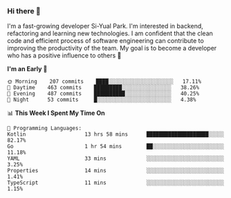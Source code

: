 ### Hi there 👋


I'm a fast-growing developer Si-Yual Park. I'm interested in backend, refactoring and learning new technologies. I am confident that the clean code and efficient process of software engineering can contribute to improving the productivity of the team. My goal is to become a developer who has a positive influence to others 🔭

<!--START_SECTION:waka-->
**I'm an Early 🐤** 

```text
🌞 Morning    207 commits    ████░░░░░░░░░░░░░░░░░░░░░   17.11% 
🌆 Daytime    463 commits    █████████░░░░░░░░░░░░░░░░   38.26% 
🌃 Evening    487 commits    ██████████░░░░░░░░░░░░░░░   40.25% 
🌙 Night      53 commits     █░░░░░░░░░░░░░░░░░░░░░░░░   4.38%

```


📊 **This Week I Spent My Time On** 

```text
💬 Programming Languages: 
Kotlin                   13 hrs 58 mins      ████████████████████░░░░░   82.17% 
Go                       1 hr 54 mins        ██░░░░░░░░░░░░░░░░░░░░░░░   11.18% 
YAML                     33 mins             ░░░░░░░░░░░░░░░░░░░░░░░░░   3.25% 
Properties               14 mins             ░░░░░░░░░░░░░░░░░░░░░░░░░   1.41% 
TypeScript               11 mins             ░░░░░░░░░░░░░░░░░░░░░░░░░   1.15%

```


<!--END_SECTION:waka-->
